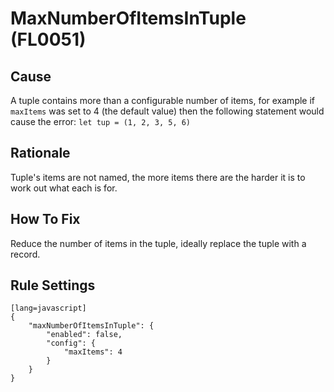 # MaxNumberOfItemsInTuple (FL0051)

## Cause

A tuple contains more than a configurable number of items, for example if `maxItems` was set to 4 (the default value)
then the following statement would cause the error: `let tup = (1, 2, 3, 5, 6)`

## Rationale

Tuple's items are not named, the more items there are the harder it is to work out what each is for.

## How To Fix

Reduce the number of items in the tuple, ideally replace the tuple with a record.

## Rule Settings

	[lang=javascript]
    {
        "maxNumberOfItemsInTuple": { 
            "enabled": false,
            "config": {
                "maxItems": 4
            }
        }
    }

